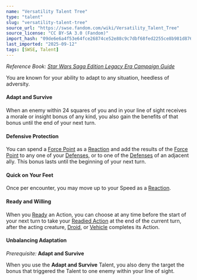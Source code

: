 ```yaml
---
name: "Versatility Talent Tree"
type: "talent"
slug: "versatility-talent-tree"
source_url: "https://swse.fandom.com/wiki/Versatility_Talent_Tree"
source_license: "CC BY-SA 3.0 (Fandom)"
import_hash: "09de6e6a4f53e64fce26874ce52e88c9c7dbf68fed2255ce8b981d87635a1874"
last_imported: "2025-09-12"
tags: [SWSE, Talent]
---
```

*Reference Book: [Star Wars Saga Edition Legacy Era Campaign Guide](https://swse.fandom.com/wiki/Star_Wars_Saga_Edition_Legacy_Era_Campaign_Guide)*

You are known for your ability to adapt to any situation, heedless of adversity.

#### **Adapt and Survive**
When an enemy within 24 squares of you and in your line of sight receives a morale or insight bonus of any kind, you also gain the benefits of that bonus until the end of your next turn.

#### **Defensive Protection**
You can spend a [Force Point](https://swse.fandom.com/wiki/Force_Point) as a [Reaction](https://swse.fandom.com/wiki/Reaction) and add the results of the [Force Point](https://swse.fandom.com/wiki/Force_Point) to any one of your [Defenses](https://swse.fandom.com/wiki/Defenses), or to one of the [Defenses](https://swse.fandom.com/wiki/Defenses) of an adjacent ally. This bonus lasts until the beginning of your next turn.

#### **Quick on Your Feet**
Once per encounter, you may move up to your Speed as a [Reaction](https://swse.fandom.com/wiki/Reaction).

#### **Ready and Willing**
When you [Ready](https://swse.fandom.com/wiki/Ready) an Action, you can choose at any time before the start of your next turn to take your [Readied Action](https://swse.fandom.com/wiki/Readied_Action) at the end of the current turn, after the acting creature, [Droid](https://swse.fandom.com/wiki/Droid), or [Vehicle](https://swse.fandom.com/wiki/Vehicle) completes its Action.

#### **Unbalancing Adaptation**
*Prerequisite:* **Adapt and Survive**

When you use the **Adapt and Survive** Talent, you also deny the target the bonus that triggered the Talent to one enemy within your line of sight.